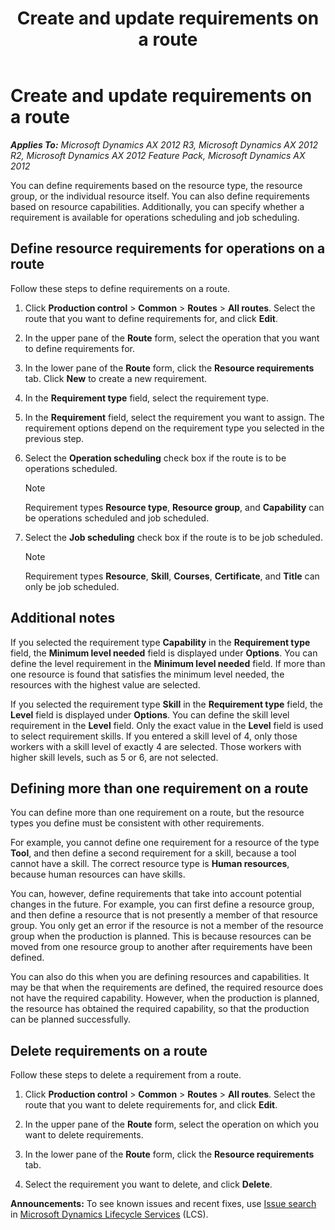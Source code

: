 ﻿---
title: Create and update requirements on a route
TOCTitle: Create and update requirements on a route
ms:assetid: fa560e4b-6970-4fb3-a415-ebbe431b2ca2
ms:mtpsurl: https://technet.microsoft.com/en-us/library/Hh545539(v=AX.60)
ms:contentKeyID: 37832552
ms.date: 05/02/2014
mtps_version: v=AX.60
---

# Create and update requirements on a route 


_**Applies To:** Microsoft Dynamics AX 2012 R3, Microsoft Dynamics AX 2012 R2, Microsoft Dynamics AX 2012 Feature Pack, Microsoft Dynamics AX 2012_

You can define requirements based on the resource type, the resource group, or the individual resource itself. You can also define requirements based on resource capabilities. Additionally, you can specify whether a requirement is available for operations scheduling and job scheduling.

## Define resource requirements for operations on a route

Follow these steps to define requirements on a route.

1.  Click **Production control** \> **Common** \> **Routes** \> **All routes**. Select the route that you want to define requirements for, and click **Edit**.

2.  In the upper pane of the **Route** form, select the operation that you want to define requirements for.

3.  In the lower pane of the **Route** form, click the **Resource requirements** tab. Click **New** to create a new requirement.

4.  In the **Requirement type** field, select the requirement type.

5.  In the **Requirement** field, select the requirement you want to assign. The requirement options depend on the requirement type you selected in the previous step.

6.  Select the **Operation scheduling** check box if the route is to be operations scheduled.
    

    > [!NOTE]
    > <P>Requirement types <STRONG>Resource type</STRONG>, <STRONG>Resource group</STRONG>, and <STRONG>Capability</STRONG> can be operations scheduled and job scheduled.</P>



7.  Select the **Job scheduling** check box if the route is to be job scheduled.
    

    > [!NOTE]
    > <P>Requirement types <STRONG>Resource</STRONG>, <STRONG>Skill</STRONG>, <STRONG>Courses</STRONG>, <STRONG>Certificate</STRONG>, and <STRONG>Title</STRONG> can only be job scheduled.</P>



## Additional notes

If you selected the requirement type **Capability** in the **Requirement type** field, the **Minimum level needed** field is displayed under **Options**. You can define the level requirement in the **Minimum level needed** field. If more than one resource is found that satisfies the minimum level needed, the resources with the highest value are selected.

If you selected the requirement type **Skill** in the **Requirement type** field, the **Level** field is displayed under **Options**. You can define the skill level requirement in the **Level** field. Only the exact value in the **Level** field is used to select requirement skills. If you entered a skill level of 4, only those workers with a skill level of exactly 4 are selected. Those workers with higher skill levels, such as 5 or 6, are not selected.

## Defining more than one requirement on a route

You can define more than one requirement on a route, but the resource types you define must be consistent with other requirements.

For example, you cannot define one requirement for a resource of the type **Tool**, and then define a second requirement for a skill, because a tool cannot have a skill. The correct resource type is **Human resources**, because human resources can have skills.

You can, however, define requirements that take into account potential changes in the future. For example, you can first define a resource group, and then define a resource that is not presently a member of that resource group. You only get an error if the resource is not a member of the resource group when the production is planned. This is because resources can be moved from one resource group to another after requirements have been defined.

You can also do this when you are defining resources and capabilities. It may be that when the requirements are defined, the required resource does not have the required capability. However, when the production is planned, the resource has obtained the required capability, so that the production can be planned successfully.

## Delete requirements on a route

Follow these steps to delete a requirement from a route.

1.  Click **Production control** \> **Common** \> **Routes** \> **All routes**. Select the route that you want to delete requirements for, and click **Edit**.

2.  In the upper pane of the **Route** form, select the operation on which you want to delete requirements.

3.  In the lower pane of the **Route** form, click the **Resource requirements** tab.

4.  Select the requirement you want to delete, and click **Delete**.

  
**Announcements:** To see known issues and recent fixes, use [Issue search](http://go.microsoft.com/fwlink/?linkid=389258) in [Microsoft Dynamics Lifecycle Services](http://go.microsoft.com/fwlink/?linkid=306505) (LCS).


